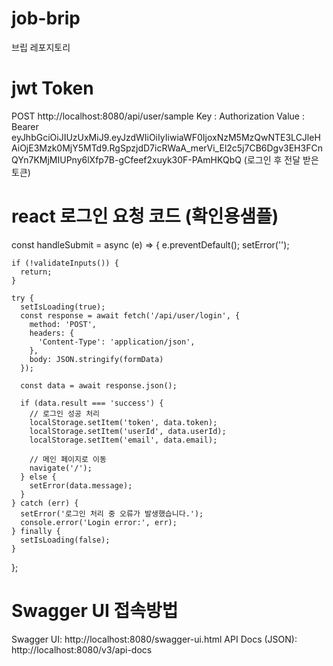 # job-brip
브립 레포지토리

# jwt Token
POST http://localhost:8080/api/user/sample
Key : Authorization
Value : Bearer eyJhbGciOiJIUzUxMiJ9.eyJzdWIiOiIyIiwiaWF0IjoxNzM5MzQwNTE3LCJleHAiOjE3Mzk0MjY5MTd9.RgSpzjdD7icRWaA_merVi_El2c5j7CB6Dgv3EH3FCnQYn7KMjMIUPny6lXfp7B-gCfeef2xuyk30F-PAmHKQbQ
(로그인 후 전달 받은 토큰)

# react 로그인 요청 코드 (확인용샘플)
  const handleSubmit = async (e) => {
    e.preventDefault();
    setError('');

    if (!validateInputs()) {
      return;
    }

    try {
      setIsLoading(true);
      const response = await fetch('/api/user/login', {
        method: 'POST',
        headers: {
          'Content-Type': 'application/json',
        },
        body: JSON.stringify(formData)
      });

      const data = await response.json();

      if (data.result === 'success') {
        // 로그인 성공 처리
        localStorage.setItem('token', data.token);
        localStorage.setItem('userId', data.userId);
        localStorage.setItem('email', data.email);
        
        // 메인 페이지로 이동
        navigate('/');
      } else {
        setError(data.message);
      }
    } catch (err) {
      setError('로그인 처리 중 오류가 발생했습니다.');
      console.error('Login error:', err);
    } finally {
      setIsLoading(false);
    }
  };

# Swagger UI 접속방법
Swagger UI: http://localhost:8080/swagger-ui.html
API Docs (JSON): http://localhost:8080/v3/api-docs
